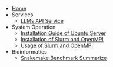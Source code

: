 * [Home](/)
* Services
	* [LLMs API Service](API.Service.md)
* System Operation
	* [Installation Guide of Ubuntu Server](UbuntuServerInstallation.md)
	* [Installation of Slurm and OpenMPI](InstallSlurmOpenMPI.md)
	* [Usage of Slurm and OpenMPI](UsageSlurmOpenMPI.md)
* Bioinformatics
	* [Snakemake Benchmark Summarize](benchmark.md)